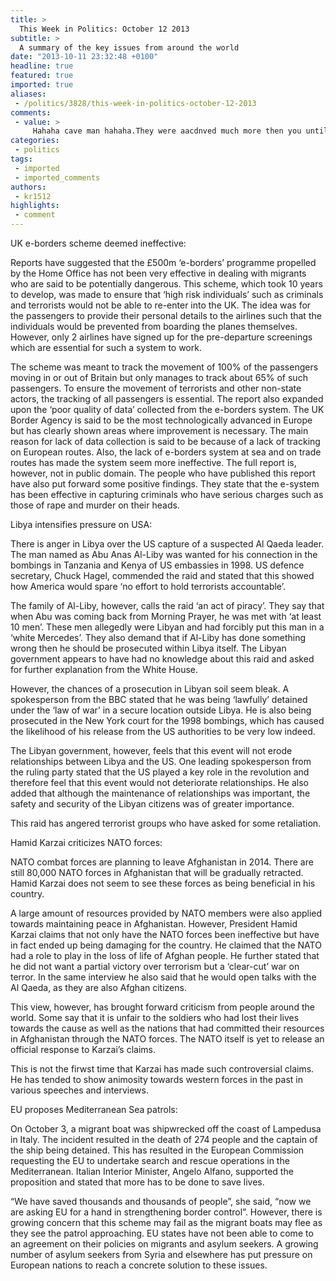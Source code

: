 ```yaml
---
title: >
  This Week in Politics: October 12 2013
subtitle: >
  A summary of the key issues from around the world
date: "2013-10-11 23:32:48 +0100"
headline: true
featured: true
imported: true
aliases:
 - /politics/3828/this-week-in-politics-october-12-2013
comments:
 - value: >
     Hahaha cave man hahaha.They were aacdnved much more then you until nuclear war and flood happened and killed them.They were white people more then 170cm tall who had children on North Americas continent.Those children were also Native Americas people.They were nothing different then most Europians.Later Indians outnumbered them and murdered them in all Indians stories and many whites became red because of climate.Point is that they sailed with boats from Europe to North America.,Gaddafi is a great man.what is happening in the <a href="http://cijuahsupp.com">mildde</a> east is a carefully crafted plan by the american government and the﻿ jews who control it.The goal of america and the jew is for the overthrow of all the <a href="http://cijuahsupp.com">mildde</a> eastern countries.Then a puppet government can be put into place that is really controlled by america and the jew.I hope this plan of america and the jew backfires.People of the <a href="http://cijuahsupp.com">mildde</a> east need to be storng and res
categories:
 - politics
tags:
 - imported
 - imported_comments
authors:
 - kr1512
highlights:
 - comment
---
```


UK e-borders scheme deemed ineffective:

Reports have suggested that the £500m ‘e-borders’ programme propelled by the Home Office has not been very effective in dealing with migrants who are said to be potentially dangerous. This scheme, which took 10 years to develop, was made to ensure that ‘high risk individuals’ such as criminals and terrorists would not be able to re-enter into the UK. The idea was for the passengers to provide their personal details to the airlines such that the individuals would be prevented from boarding the planes themselves. However, only 2 airlines have signed up for the pre-departure screenings which are essential for such a system to work.

The scheme was meant to track the movement of 100% of the passengers moving in or out of Britain but only manages to track about 65% of such passengers. To ensure the movement of terrorists and other non-state actors, the tracking of all passengers is essential. The report also expanded upon the ‘poor quality of data’ collected from the e-borders system. The UK Border Agency is said to be the most technologically advanced in Europe but has clearly shown areas where improvement is necessary. The main reason for lack of data collection is said to be because of a lack of tracking on European routes. Also, the lack of e-borders system at sea and on trade routes has made the system seem more ineffective. The full report is, however, not in public domain. The people who have published this report have also put forward some positive findings. They state that the e-system has been effective in capturing criminals who have serious charges such as those of rape and murder on their heads.

Libya intensifies pressure on USA:

There is anger in Libya over the US capture of a suspected Al Qaeda leader. The man named as Abu Anas Al-Liby was wanted for his connection in the bombings in Tanzania and Kenya of US embassies in 1998. US defence secretary, Chuck Hagel, commended the raid and stated that this showed how America would spare ‘no effort to hold terrorists accountable’.

The family of Al-Liby, however, calls the raid ‘an act of piracy’. They say that when Abu was coming back from Morning Prayer, he was met with ‘at least 10 men’. These men allegedly were Libyan and had forcibly put this man in a ‘white Mercedes’. They also demand that if Al-Liby has done something wrong then he should be prosecuted within Libya itself. The Libyan government appears to have had no knowledge about this raid and asked for further explanation from the White House.

However, the chances of a prosecution in Libyan soil seem bleak. A spokesperson from the BBC stated that he was being ‘lawfully’ detained under the ‘law of war’ in a secure location outside Libya. He is also being prosecuted in the New York court for the 1998 bombings, which has caused the likelihood of his release from the US authorities to be very low indeed.

The Libyan government, however, feels that this event will not erode relationships between Libya and the US. One leading spokesperson from the ruling party stated that the US played a key role in the revolution and therefore feel that this event would not deteriorate relationships. He also added that although the maintenance of relationships was important, the safety and security of the Libyan citizens was of greater importance.

This raid has angered terrorist groups who have asked for some retaliation.

Hamid Karzai criticizes NATO forces:

NATO combat forces are planning to leave Afghanistan in 2014. There are still 80,000 NATO forces in Afghanistan that will be gradually retracted. Hamid Karzai does not seem to see these forces as being beneficial in his country.

A large amount of resources provided by NATO members were also applied towards maintaining peace in Afghanistan. However, President Hamid Karzai claims that not only have the NATO forces been ineffective but have in fact ended up being damaging for the country. He claimed that the NATO had a role to play in the loss of life of Afghan people. He further stated that he did not want a partial victory over terrorism but a ‘clear-cut’ war on terror. In the same interview he also said that he would open talks with the Al Qaeda, as they are also Afghan citizens.

This view, however, has brought forward criticism from people around the world. Some say that it is unfair to the soldiers who had lost their lives towards the cause as well as the nations that had committed their resources in Afghanistan through the NATO forces. The NATO itself is yet to release an official response to Karzai’s claims.

This is not the firwst time that Karzai has made such controversial claims. He has tended to show animosity towards western forces in the past in various speeches and interviews.

EU proposes Mediterranean Sea patrols:

On October 3, a migrant boat was shipwrecked off the coast of Lampedusa in Italy. The incident resulted in the death of 274 people and the captain of the ship being detained. This has resulted in the European Commission requesting the EU to undertake search and rescue operations in the Mediterranean. Italian Interior Minister, Angelo Alfano, supported the proposition and stated that more has to be done to save lives.

“We have saved thousands and thousands of people”, she said, “now we are asking EU for a hand in strengthening border control”. However, there is growing concern that this scheme may fail as the migrant boats may flee as they see the patrol approaching. EU states have not been able to come to an agreement on their policies on migrants and asylum seekers. A growing number of asylum seekers from Syria and elsewhere has put pressure on European nations to reach a concrete solution to these issues.
